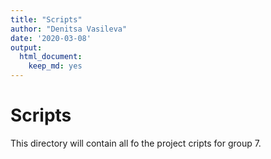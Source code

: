```yaml
---
title: "Scripts"
author: "Denitsa Vasileva"
date: '2020-03-08'
output:
  html_document:
    keep_md: yes
---
```



# Scripts

This directory will contain all fo the project cripts for group 7.
